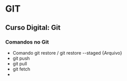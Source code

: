 # GIT

## Curso Digital: Git

### Comandos no Git

* Comando git restore / git restore --staged {Arquivo}
* git push
* git pull
* git fetch
*
